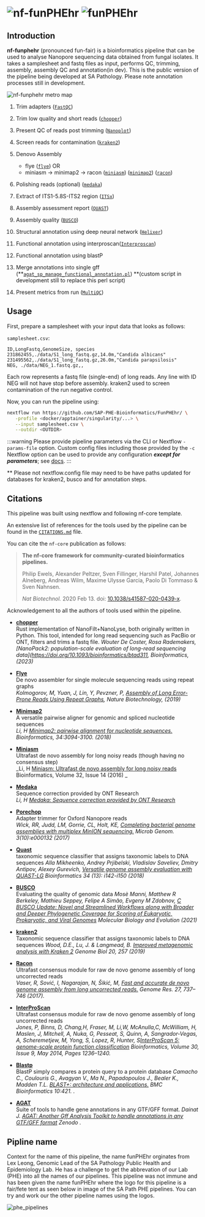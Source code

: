 # ![nf-funPHEhr](docs/images/nf-core-funphehr_logo_light.png#gh-light-mode-only) ![funPHEhr](docs/images/nf-core-funphehr_logo_dark.png#gh-dark-mode-only)


## Introduction

**nf-funphehr** (pronounced fun-fair) is a bioinformatics pipeline that can be used to analyse Nanopore sequencing data obtained from fungal isolates. It takes a samplesheet and fastq files as input, performs QC, trimming, assembly, assembly QC and annotation(in dev). This is the public version of the pipeline being developed at SA Pathology. Please note annotation processes still in development.  

![nf-funphehr metro map](docs/images/nf-funphehr_map.png)
1. Trim adapters ([`FastQC`](https://www.bioinformatics.babraham.ac.uk/projects/fastqc/))
2. Trim low quality and short reads ([`chopper`](https://github.com/wdecoster/chopper))
3. Present QC of reads post trimming ([`Nanoplot`](https://github.com/wdecoster/NanoPlot))
4. Screen reads for contamination ([`kraken2`](https://github.com/DerrickWood/kraken2))
5. Denovo Assembly
   - flye ([`flye`](https://github.com/fenderglass/Flye))
   OR 
   - miniasm -> minimap2 -> racon 
   ([`miniasm`](https://github.com/lh3/miniasm))
   ([`minimap2`](https://github.com/lh3/minimap2))
   ([`racon`](https://github.com/lbcb-sci/racon))

6. Polishing reads (optional) ([`medaka`](https://github.com/nanoporetech/medaka))
7. Extract of ITS1-5.8S-ITS2 region ([`ITSx`](https://microbiology.se/software/itsx/))
8. Assembly assessment report ([`QUAST`](http://quast.sourceforge.net/quast))
9. Assembly quality ([`BUSCO`](https://busco.ezlab.org/))
10. Structural annotation using deep neural network ([`Helixer`](https://github.com/weberlab-hhu/Helixer))
11. Functional annotation using interproscan([`Interproscan`](https://github.com/ebi-pf-team/interproscan))
12. Functional annotation using blastP 
13. Merge annotations into single gff (**[`agat_sp_manage_functional_annotation.pl`](https://github.com/NBISweden/AGAT)) **(custom script in development still to replace this perl script)
14. Present metrics from run ([`MultiQC`](http://multiqc.info/))


## Usage

First, prepare a samplesheet with your input data that looks as follows:

`samplesheet.csv`:

```csv
ID,LongFastq,GenomeSize, species
231862455,./data/S1_long_fastq.gz,14.0m,"Candida albicans"
231495562,./data/S1_long_fastq.gz,26.0m,"Candida parapsilosis"
NEG, ./data/NEG_1.fastq.gz,,
```

Each row represents a fastq file (single-end) of long reads.
Any line with ID NEG will not have stop before assembly. kraken2 used to screen contamination of the run negative control. 

Now, you can run the pipeline using:

<!-- TODO nf-core: update the following command to include all required parameters for a minimal example -->

```bash
nextflow run https://github.com/SAP-PHE-Bioinformatics/FunPHEhr/ \
   -profile <docker/apptainer/singularity/...> \
   --input samplesheet.csv \
   --outdir <OUTDIR>
```

:::warning
Please provide pipeline parameters via the CLI or Nextflow `-params-file` option. Custom config files including those
provided by the `-c` Nextflow option can be used to provide any configuration _**except for parameters**_;
see [docs](https://nf-co.re/usage/configuration#custom-configuration-files).
:::

** Please not nextflow.config file may need to be have paths updated for databases for kraken2, busco and for annotation steps. 


## Citations

This pipeline was built using nextflow and following nf-core template. 

An extensive list of references for the tools used by the pipeline can be found in the [`CITATIONS.md`](CITATIONS.md) file.

You can cite the `nf-core` publication as follows:

> **The nf-core framework for community-curated bioinformatics pipelines.**
>
> Philip Ewels, Alexander Peltzer, Sven Fillinger, Harshil Patel, Johannes Alneberg, Andreas Wilm, Maxime Ulysse Garcia, Paolo Di Tommaso & Sven Nahnsen.
>
> _Nat Biotechnol._ 2020 Feb 13. doi: [10.1038/s41587-020-0439-x](https://dx.doi.org/10.1038/s41587-020-0439-x).

Acknowledgement to all the authors of tools used within the pipeline. 

* __[chopper](https://github.com/wdecoster/chopper)__  
Rust implementation of NanoFilt+NanoLyse, both originally written in Python. This tool, intended for long read sequencing such as PacBio or ONT, filters and trims a fastq file.
_Wouter De Coster, Rosa Rademakers, [NanoPack2: population-scale evaluation of long-read sequencing data](https://doi.org/10.1093/bioinformatics/btad311, Bioinformatics, (2023)_  

* __[Flye](https://github.com/fenderglass/Flye)__  
De novo assembler for single molecule sequencing reads using repeat graphs  
_Kolmogorov, M, Yuan, J, Lin, Y, Pevzner, P, [Assembly of Long Error-Prone Reads Using Repeat Graphs](https://doi.org/10.1038/s41587-019-0072-8), Nature Biotechnology, (2019)_  

* __[Minimap2](https://github.com/lh3/minimap2)__  
A versatile pairwise aligner for genomic and spliced nucleotide sequences  
_Li, H [Minimap2: pairwise alignment for nucleotide sequences.](https://doi.org/10.1093/bioinformatics/bty191) Bioinformatics, 34:3094-3100. (2018)_  

* __[Miniasm](https://github.com/lh3/miniasm)__  
Ultrafast de novo assembly for long noisy reads (though having no consensus step)  
_Li, H [Miniasm: Ultrafast de novo assembly for long noisy reads](https://doi.org/10.1093/bioinformatics/btw152) Bioinformatics, Volume 32, Issue 14 (2016) _  

* __[Medaka](https://github.com/nanoporetech/medaka)__  
Sequence correction provided by ONT Research  
_Li, H [Medaka: Sequence correction provided by ONT Research](https://github.com/nanoporetech/medaka)_  

* __[Porechop](https://github.com/rrwick/Porechop)__  
Adapter trimmer for Oxford Nanopore reads  
_Wick, RR, Judd, LM, Gorrie, CL, Holt, KE, [Completing bacterial genome assemblies with multiplex MinION sequencing.](https://doi.org/10.1099/mgen.0.000132) Microb Genom. 3(10):e000132 (2017)_  

* __[Quast](https://github.com/ablab/quast)__  
taxonomic sequence classifier that assigns taxonomic labels to DNA sequences
_Alla Mikheenko, Andrey Prjibelski, Vladislav Saveliev, Dmitry Antipov, Alexey Gurevich, [Versatile genome assembly evaluation with QUAST-LG](https://doi.org/10.1093/bioinformatics/bty266) Bioinformatics 34 (13): i142-i150 (2018)_  

* __[BUSCO](https://busco.ezlab.org/)__  
Evaluating the quality of genomic data
_Mosè Manni, Matthew R Berkeley, Mathieu Seppey, Felipe A Simão, Evgeny M Zdobnov, [C BUSCO Update: Novel and Streamlined Workflows along with Broader and Deeper Phylogenetic Coverage for Scoring of Eukaryotic, Prokaryotic, and Viral Genomes](https://doi.org/10.1093/molbev/msab199) Molecular Biology and Evolution (2021)_  

* __[kraken2](https://github.com/DerrickWood/kraken2)__  
Taxonomic sequence classifier that assigns taxonomic labels to DNA sequences
_Wood, D.E., Lu, J. & Langmead, B. [Improved metagenomic analysis with Kraken 2](https://doi.org/10.1186/s13059-019-1891-0) Genome Biol 20, 257 (2019)_  

* __[Racon](https://github.com/lbcb-sci/racon)__  
Ultrafast consensus module for raw de novo genome assembly of long uncorrected reads  
_Vaser, R, Sović, I, Nagarajan, N, Šikić, M, [Fast and accurate de novo genome assembly from long uncorrected reads.](http://dx.doi.org/10.1101/gr.214270.116) Genome Res. 27, 737–746 (2017)._  

* __[InterProScan](https://github.com/ebi-pf-team/interproscan)__  
Ultrafast consensus module for raw de novo genome assembly of long uncorrected reads  
_Jones, P, Binns, D, Chang,H, Fraser, M, Li,W, McAnulla,C, McWilliam, H, Maslen, J, Mitchell, A,  Nuka, G, Pesseat, S,  Quinn, A, Sangrador-Vegas, A, Scheremetjew, M, Yong, S, Lopez, R, Hunter, S[InterProScan 5: genome-scale protein function classification](https://doi.org/10.1093/bioinformatics/btu031) Bioinformatics, Volume 30, Issue 9, May 2014, Pages 1236–1240._  

* __[Blastp](https://github.com/NBISweden/AGAT)__  
BlastP simply compares a protein query to a protein database
_Camacho C., Coulouris G., Avagyan V., Ma N., Papadopoulos J., Bealer K., Madden T.L. [BLAST+: architecture and applications.](https://www.ncbi.nlm.nih.gov/pubmed/20003500?dopt=Citation) BMC Bioinformatics 10:421. ._  

* __[AGAT](https://github.com/NBISweden/AGAT)__  
Suite of tools to handle gene annotations in any GTF/GFF format.
_Dainat J. [AGAT: Another Gff Analysis Toolkit to handle annotations in any GTF/GFF format](https://www.doi.org/10.5281/zenodo.3552717) Zenodo ._  


## Pipline name
Context for the name of this pipeline, the name funPHEhr orginates from Lex Leong, Genomic Lead of the SA Pathology Public Health and Epidemiology Lab. He has a challenge to get the abbrevation of our Lab (PHE) into all the names of our pipelines. This pipeline was not immune and has been given the name funPHEhr where the logo for this pipeline is a fair/fete tent as seen below in image of the SA Path PHE pipelines. You can try and work our the other pipeline names using the logos.

![phe_pipelines](docs/images/phe_pipelines.png)